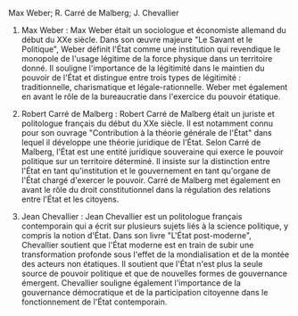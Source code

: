 Max Weber; R. Carré de Malberg; J. Chevallier

1. Max Weber : Max Weber était un sociologue et économiste allemand du début du XXe siècle. Dans son œuvre majeure "Le Savant et le Politique", Weber définit l'État comme une institution qui revendique le monopole de l'usage légitime de la force physique dans un territoire donné. Il souligne l'importance de la légitimité dans le maintien du pouvoir de l'État et distingue entre trois types de légitimité : traditionnelle, charismatique et légale-rationnelle. Weber met également en avant le rôle de la bureaucratie dans l'exercice du pouvoir étatique.
    
2. Robert Carré de Malberg : Robert Carré de Malberg était un juriste et politologue français du début du XXe siècle. Il est notamment connu pour son ouvrage "Contribution à la théorie générale de l'État" dans lequel il développe une théorie juridique de l'État. Selon Carré de Malberg, l'État est une entité juridique souveraine qui exerce le pouvoir politique sur un territoire déterminé. Il insiste sur la distinction entre l'État en tant qu'institution et le gouvernement en tant qu'organe de l'État chargé d'exercer le pouvoir. Carré de Malberg met également en avant le rôle du droit constitutionnel dans la régulation des relations entre l'État et les citoyens.
    
3. Jean Chevallier : Jean Chevallier est un politologue français contemporain qui a écrit sur plusieurs sujets liés à la science politique, y compris la notion d'État. Dans son livre "L'État post-moderne", Chevallier soutient que l'État moderne est en train de subir une transformation profonde sous l'effet de la mondialisation et de la montée des acteurs non étatiques. Il soutient que l'État n'est plus la seule source de pouvoir politique et que de nouvelles formes de gouvernance émergent. Chevallier souligne également l'importance de la gouvernance démocratique et de la participation citoyenne dans le fonctionnement de l'État contemporain.